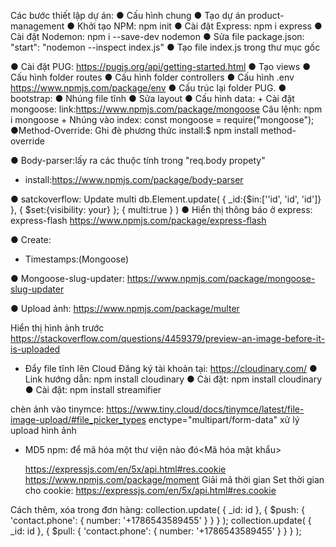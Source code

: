 Các bước thiết lập dự án:
● Cấu hình chung
● Tạo dự án product-management
● Khởi tạo NPM: npm init
● Cài đặt Express: npm i express
● Cài đặt Nodemon: npm i --save-dev nodemon
● Sửa file package.json: "start": "nodemon --inspect index.js"
● Tạo file index.js trong thư mục gốc

● Cài đặt PUG: https://pugjs.org/api/getting-started.html
● Tạo views
● Cấu hình folder routes
● Cấu hình folder controllers
● Cấu hình .env
https://www.npmjs.com/package/env
● Cấu trúc lại folder PUG.
● bootstrap:
● Nhúng file tĩnh
● Sửa layout
● Cấu hình data: + Cài đặt mongoose:
link:https://www.npmjs.com/package/mongoose
Câu lệnh: npm i mongoose + Nhúng vào index: const mongoose = require("mongoose");
●Method-Override: Ghi đè phương thức
install:$ npm install method-override

● Body-parser:lấy ra các thuộc tính trong "req.body propety"

- install:https://www.npmjs.com/package/body-parser

● satckoverflow: Update multi
db.Element.update(
{
\_id:{$in:[''id', 'id', 'id']}
},
{
$set:{visibility: your}
};
{
multi:true
}
)
● Hiển thị thông báo ở express: express-flash
https://www.npmjs.com/package/express-flash

● Create:

- Timestamps:(Mongoose)

● Mongoose-slug-updater:
https://www.npmjs.com/package/mongoose-slug-updater

● Upload ảnh:<multer>
https://www.npmjs.com/package/multer

Hiển thị hình ảnh trước
https://stackoverflow.com/questions/4459379/preview-an-image-before-it-is-uploaded

- Đẩy file tĩnh lên Cloud
  Đăng ký tài khoản tại: https://cloudinary.com/
  ● Link hướng dẫn: npm install cloudinary
  ● Cài đặt: npm install cloudinary
  ● Cài đặt: npm install streamifier

chèn ảnh vào tinymce:
https://www.tiny.cloud/docs/tinymce/latest/file-image-upload/#file_picker_types
enctype="multipart/form-data" xử lý upload hình ảnh

- MD5 npm: để mã hóa một thư viện nào đó<Mã hóa mật khẩu>

  https://expressjs.com/en/5x/api.html#res.cookie
  https://www.npmjs.com/package/moment Giải mã thời gian
  Set thời gian cho cookie:
  https://expressjs.com/en/5x/api.html#res.cookie

Cách thêm, xóa trong đơn hàng:
collection.update(
{ \_id: id },
{ $push: { 'contact.phone': { number: '+1786543589455' } } }
);
collection.update(
{ \_id: id },
{ $pull: { 'contact.phone': { number: '+1786543589455' } } }
);
